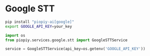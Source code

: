 # Google STT

```bash
pip install "piopiy-ai[google]"
export GOOGLE_API_KEY=your_key
```

```python
import os
from piopiy.services.google.stt import GoogleSTTService

service = GoogleSTTService(api_key=os.getenv('GOOGLE_API_KEY'))
```
